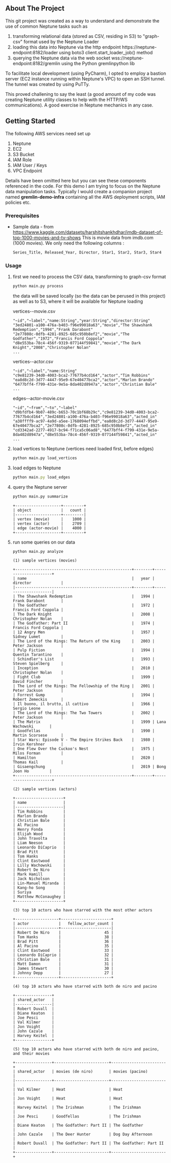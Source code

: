 

<!-- ABOUT THE PROJECT -->
## About The Project

This git project was created as a way to understand and demonstrate the use of common Neptune tasks such as   

1. transforming relational data (stored as CSV, residing in S3) to "graph-csv" format used by the Neptune Loader
2. loading this data into Neptune via the http endpoint https://neptune-endpoint:8182/loader using boto3 client.start_loader_job() method
3. querying the Neptune data via the web socket wss://neptune-endpoint:8182/gremlin using the Python gremlinpython lib

To facilitate local development (using PyCharm), I opted to employ a bastion server (EC2 instance running within Neptune's VPC) to open an SSH tunnel. The tunnel was created by using PuTTy.

This proved challening to say the least (a good amount of my code was creating Neptune utility classes to help  with the HTTP/WS communications). A good exercise in Neptune mechanics in any case.


<!-- GETTING STARTED -->
## Getting Started

The following AWS services need set up

1. Neptune 
2. EC2
3. S3 Bucket
4. IAM Role
5. IAM User / Keys
6. VPC Endpoint

Details have been omitted here but you can see these components referenced in the code. For this demo I am trying to focus on the Neptune data manipulation tasks. Typically I would create a companion project named **gremlin-demo-infra** containing all the AWS deployment scripts, IAM policies etc. 

### Prerequisites

* Sample data - from https://www.kaggle.com/datasets/harshitshankhdhar/imdb-dataset-of-top-1000-movies-and-tv-shows This is movie data from imdb.com (1000 movies). We only need the following columns :
  ```sh
  Series_Title, Released_Year, Director, Star1, Star2, Star3, Star4
  ```

### Usage

1. first we need to process the CSV data, transforming  to graph-csv format
   ```sh
   python main.py process
   ``` 
   the data will be saved locally (so the data can be perused in this project) as well as to S3, where it will be available for Neptune loading
 
   vertices--movie.csv
   ```
   "~id","~label","name:String","year:String","director:String"
   "3ed24801-a100-476a-b403-f96e99018a63","movie","The Shawshank Redemption","1994","Frank Darabont"
   "2e77808c-0dfb-4281-8925-685c950b8ef2","movie","The Godfather","1972","Francis Ford Coppola"
   "d8e553ba-78c4-456f-9319-077144f59841","movie","The Dark Knight","2008","Christopher Nolan"
   ...
   ```
   vertices--actor.csv
   ```
   "~id","~label","name:String"
   "c9e81239-34d0-4003-bca2-77677b4cd164","actor","Tim Robbins"
   "ea8d8c2d-3d77-4447-95e9-67e40477bca2","actor","Marlon Brando"
   "6477bff4-f799-431e-9e5a-8da402d8947a","actor","Christian Bale"
   ...
   ```
   edges--actor-movie.csv
   ```
   "~id","~from","~to","~label"
   "d9bfdfb4-9b07-489c-b653-70c1bf68b29c","c9e81239-34d0-4003-bca2-77677b4cd164","3ed24801-a100-476a-b403-f96e99018a63","acted_in"
   "a38ffff9-ac97-4a9d-a5ee-1768094effbd","ea8d8c2d-3d77-4447-95e9-67e40477bca2","2e77808c-0dfb-4281-8925-685c950b8ef2","acted_in"
   "cd3342ad-2277-4917-bc94-f71ca5c06ad8","6477bff4-f799-431e-9e5a-8da402d8947a","d8e553ba-78c4-456f-9319-077144f59841","acted_in"
   ...
   ```


2. load vertices to Neptune (vertices need loaded first, before edges) 
   ```sh
   python main.py load_vertices
   ```
3. load edges to Neptune
   ```js
   python main.py load_edges
   ```
4. query the Neptune server
   ```sh
   python main.py summarize   
   ```
   
   ```   
   +--------------------+---------+
   | object             |   count |
   |--------------------+---------|
   | vertex (movie)     |    1000 |
   | vertex (actor)     |    2709 |
   | edge (actor-movie) |    4000 |
   +--------------------+---------+
   ```
   
5. run some queries on our data
   ```sh
   python main.py analyze   
   ```
   
   ```   
   (1) sample vertices (movies)
   
   +---------------------------------------------------+--------+----------------------+
   | name                                              |   year | director             |
   |---------------------------------------------------+--------+----------------------|
   | The Shawshank Redemption                          |   1994 | Frank Darabont       |
   | The Godfather                                     |   1972 | Francis Ford Coppola |
   | The Dark Knight                                   |   2008 | Christopher Nolan    |
   | The Godfather: Part II                            |   1974 | Francis Ford Coppola |
   | 12 Angry Men                                      |   1957 | Sidney Lumet         |
   | The Lord of the Rings: The Return of the King     |   2003 | Peter Jackson        |
   | Pulp Fiction                                      |   1994 | Quentin Tarantino    |
   | Schindler's List                                  |   1993 | Steven Spielberg     |
   | Inception                                         |   2010 | Christopher Nolan    |
   | Fight Club                                        |   1999 | David Fincher        |
   | The Lord of the Rings: The Fellowship of the Ring |   2001 | Peter Jackson        |
   | Forrest Gump                                      |   1994 | Robert Zemeckis      |
   | Il buono, il brutto, il cattivo                   |   1966 | Sergio Leone         |
   | The Lord of the Rings: The Two Towers             |   2002 | Peter Jackson        |
   | The Matrix                                        |   1999 | Lana Wachowski       |
   | Goodfellas                                        |   1990 | Martin Scorsese      |
   | Star Wars: Episode V - The Empire Strikes Back    |   1980 | Irvin Kershner       |
   | One Flew Over the Cuckoo's Nest                   |   1975 | Milos Forman         |
   | Hamilton                                          |   2020 | Thomas Kail          |
   | Gisaengchung                                      |   2019 | Bong Joon Ho         |
   +---------------------------------------------------+--------+----------------------+
   
   (2) sample vertices (actors)
   
   +---------------------+
   | name                |
   |---------------------|
   | Tim Robbins         |
   | Marlon Brando       |
   | Christian Bale      |
   | Al Pacino           |
   | Henry Fonda         |
   | Elijah Wood         |
   | John Travolta       |
   | Liam Neeson         |
   | Leonardo DiCaprio   |
   | Brad Pitt           |
   | Tom Hanks           |
   | Clint Eastwood      |
   | Lilly Wachowski     |
   | Robert De Niro      |
   | Mark Hamill         |
   | Jack Nicholson      |
   | Lin-Manuel Miranda  |
   | Kang-ho Song        |
   | Suriya              |
   | Matthew McConaughey |
   +---------------------+
   
   (3) top 10 actors who have starred with the most other actors
   
   +-------------------+----------------------+
   | actor             |   fellow_actor_count |
   |-------------------+----------------------|
   | Robert De Niro    |                   45 |
   | Tom Hanks         |                   38 |
   | Brad Pitt         |                   36 |
   | Al Pacino         |                   35 |
   | Clint Eastwood    |                   33 |
   | Leonardo DiCaprio |                   32 |
   | Christian Bale    |                   31 |
   | Matt Damon        |                   31 |
   | James Stewart     |                   30 |
   | Johnny Depp       |                   27 |
   +-------------------+----------------------+
   
   (4) top 10 actors who have starred with both de niro and pacino
   
   +----------------+
   | shared_actor   |
   |----------------|
   | Robert Duvall  |
   | Diane Keaton   |
   | Joe Pesci      |
   | Val Kilmer     |
   | Jon Voight     |
   | John Cazale    |
   | Harvey Keitel  |
   +----------------+
   
   (5) top 10 actors who have starred with both de niro and pacino, and their movies
   
   +----------------+------------------------+------------------------+
   | shared_actor   | movies (de niro)       | movies (pacino)        |
   |----------------+------------------------+------------------------|
   | Val Kilmer     | Heat                   | Heat                   |
   | Jon Voight     | Heat                   | Heat                   |
   | Harvey Keitel  | The Irishman           | The Irishman           |
   | Joe Pesci      | Goodfellas             | The Irishman           |
   | Diane Keaton   | The Godfather: Part II | The Godfather          |
   | John Cazale    | The Deer Hunter        | Dog Day Afternoon      |
   | Robert Duvall  | The Godfather: Part II | The Godfather: Part II |
   +----------------+------------------------+------------------------+ 
   ```



